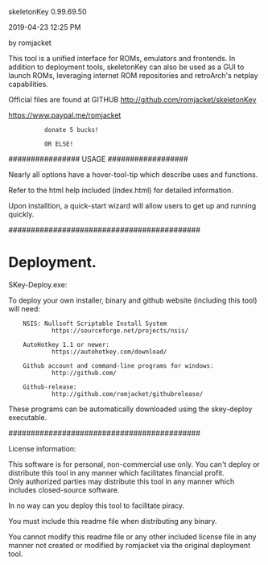 skeletonKey 0.99.69.50

 2019-04-23 12:25 PM
 
by romjacket 

This tool is a unified interface for ROMs, emulators and frontends.
In addition to deployment tools, skeletonKey can also be used as a GUI to launch
ROMs, leveraging internet ROM repositories and retroArch's netplay capabilities.

Official files are found at GITHUB
http://github.com/romjacket/skeletonKey


https://www.paypal.me/romjacket

              donate 5 bucks!  
              
              OR ELSE!
  


################  USAGE  ##################

Nearly all options have a hover-tool-tip which describe uses and functions.

Refer to the html help included (index.html) for detailed information.

Upon installtion, a quick-start wizard will allow users to get up and running quickly.

###########################################

# Deployment.

SKey-Deploy.exe:  

To deploy your own installer, binary and github website (including this tool) will need:

		NSIS: Nullsoft Scriptable Install System
				https://sourceforge.net/projects/nsis/

		AutoHotkey 1.1 or newer:
				https://autohotkey.com/download/
				
		Github account and command-line programs for windows:
				http://github.com/
		
		Github-release:
				http://github.com/romjacket/githubrelease/
				

These programs can be automatically downloaded using the skey-deploy executable.

###########################################

License information:

This software is for personal, non-commercial use only.
You can't deploy or distribute this tool in any manner which facilitates financial profit.  
Only authorized parties may distribute this tool in any manner which includes closed-source software.  

In no way can you deploy this tool to facilitate piracy.  

You must include this readme file when distributing any binary.

You cannot modify this readme file or any other included license file in any manner not created or modified by romjacket via the original deployment tool.

